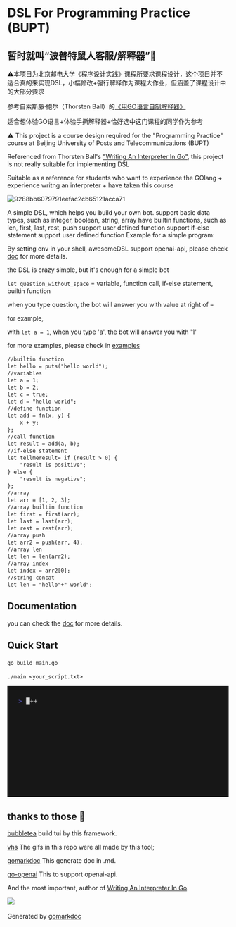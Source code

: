 <!-- Code generated by gomarkdoc. DO NOT EDIT -->

# DSL For Programming Practice (BUPT) 

## 暂时就叫“波普特鼠人客服/解释器”🤔

⚠️本项目为北京邮电大学《程序设计实践》课程所要求课程设计，这个项目并不适合真的来实现DSL，小幅修改+强行解释作为课程大作业，但涵盖了课程设计中的大部分要求

参考自索斯藤·鲍尔（Thorsten Ball）的[《用GO语言自制解释器》](https://book.douban.com/subject/35909085/)

适合想体验GO语言+体验手撕解释器+恰好选中这门课程的同学作为参考


⚠️ This project is a course design required for the "Programming Practice" course at Beijing University of Posts and Telecommunications (BUPT)

Referenced from Thorsten Ball's ["Writing An Interpreter In Go"](https://interpreterbook.com/), this project is not really suitable for implementing DSL 

Suitable as a reference for students who want to experience the GOlang + experience writng an interpreter + have taken this course


![9288bb6079791eefac2cb65121acca71](https://typora-markdown-2003.obs.cn-north-4.myhuaweicloud.com/9288bb6079791eefac2cb65121acca71.jpg)

A simple DSL, which helps you build your own bot. support basic data types, such as integer, boolean, string, array have builtin functions, such as len, first, last, rest, push support user defined function support if\-else statement support user defined function Example for a simple program:

By setting env in your shell, awesomeDSL support openai-api, please check [doc](./doc/README.md) for more details.

the DSL is crazy simple, but it's enough for a simple bot

`let question_without_space` = variable, function call, if-else statement, builtin function

when you type question, the bot will answer you with value at right of `=`

for example, 

with `let a = 1`, when you type 'a', the bot will answer you with '1'

for more examples, please check in [examples](./example/)
```
//builtin function
let hello = puts("hello world");
//variables
let a = 1;
let b = 2;
let c = true;
let d = "hello world";
//define function 
let add = fn(x, y) {
	x + y;
};
//call function
let result = add(a, b);
//if-else statement
let tellmeresult= if (result > 0) {
	"result is positive";
} else {
	"result is negative";
};
//array
let arr = [1, 2, 3];
//array builtin function
let first = first(arr);
let last = last(arr);
let rest = rest(arr);
//array push
let arr2 = push(arr, 4);
//array len
let len = len(arr2);
//array index
let index = arr2[0];
//string concat
let len = "hello"+" world";
```

## Documentation
you can check the [doc](./doc/) for more details.

## Quick Start
`go build main.go`

`./main <your_script.txt>`

![example](./example/demo.gif)

## thanks to those 🙏
[bubbletea](https://github.com/charmbracelet/bubbletea) build tui by this framework.

[vhs](https://github.com/charmbracelet/vhs) The gifs in this repo were all made by this tool;

[gomarkdoc](https://github.com/princjef/gomarkdoc) This generate doc in .md.

[go-openai](https://github.com/sashabaranov/go-openai) This to support openai-api.

And the most important, author of [Writing An Interpreter In Go](https://interpreterbook.com/).

![](https://typora-markdown-2003.obs.cn-north-4.myhuaweicloud.com/cover-cb2da3d1.png)

Generated by [gomarkdoc](<https://github.com/princjef/gomarkdoc>)

